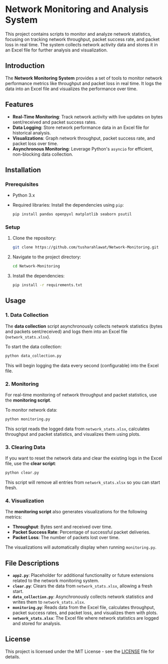 
# Network Monitoring and Analysis System

This project contains scripts to monitor and analyze network statistics, focusing on tracking network throughput, packet success rate, and packet loss in real time. The system collects network activity data and stores it in an Excel file for further analysis and visualization.


## Introduction

The **Network Monitoring System** provides a set of tools to monitor network performance metrics like throughput and packet loss in real time. It logs the data into an Excel file and visualizes the performance over time.

## Features

- **Real-Time Monitoring**: Track network activity with live updates on bytes sent/received and packet success rates.
- **Data Logging**: Store network performance data in an Excel file for historical analysis.
- **Visualizations**: Graph network throughput, packet success rate, and packet loss over time.
- **Asynchronous Monitoring**: Leverage Python's `asyncio` for efficient, non-blocking data collection.

## Installation

### Prerequisites

- Python 3.x
- Required libraries: Install the dependencies using `pip`:

    ```bash
    pip install pandas openpyxl matplotlib seaborn psutil
    ```

### Setup

1. Clone the repository:
    ```bash
    git clone https://github.com/tusharahlawat/Network-Monitoring.git
    ```

2. Navigate to the project directory:
    ```bash
    cd Network-Monitoring
    ```

3. Install the dependencies:
    ```bash
    pip install -r requirements.txt
    ```

## Usage

### 1. Data Collection

The **data collection** script asynchronously collects network statistics (bytes and packets sent/received) and logs them into an Excel file (`network_stats.xlsx`).

To start the data collection:
```bash
python data_collection.py
```

This will begin logging the data every second (configurable) into the Excel file.

### 2. Monitoring

For real-time monitoring of network throughput and packet statistics, use the **monitoring script**.

To monitor network data:
```bash
python monitoring.py
```

This script reads the logged data from `network_stats.xlsx`, calculates throughput and packet statistics, and visualizes them using plots.

### 3. Clearing Data

If you want to reset the network data and clear the existing logs in the Excel file, use the **clear script**:
```bash
python clear.py
```

This script will remove all entries from `network_stats.xlsx` so you can start fresh.

### 4. Visualization

The **monitoring script** also generates visualizations for the following metrics:
- **Throughput**: Bytes sent and received over time.
- **Packet Success Rate**: Percentage of successful packet deliveries.
- **Packet Loss**: The number of packets lost over time.

The visualizations will automatically display when running `monitoring.py`.

## File Descriptions

- **`app2.py`**: Placeholder for additional functionality or future extensions related to the network monitoring system.
- **`clear.py`**: Clears the data from `network_stats.xlsx`, allowing a fresh start.
- **`data_collection.py`**: Asynchronously collects network statistics and writes them to `network_stats.xlsx`.
- **`monitoring.py`**: Reads data from the Excel file, calculates throughput, packet success rates, and packet loss, and visualizes them with plots.
- **`network_stats.xlsx`**: The Excel file where network statistics are logged and stored for analysis.


## License

This project is licensed under the MIT License - see the [LICENSE](LICENSE) file for details.

